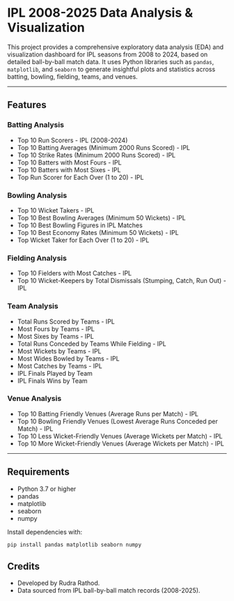 # IPL 2008-2025 Data Analysis & Visualization

This project provides a comprehensive exploratory data analysis (EDA) and visualization dashboard for IPL seasons from 2008 to 2024, based on detailed ball-by-ball match data. It uses Python libraries such as `pandas`, `matplotlib`, and `seaborn` to generate insightful plots and statistics across batting, bowling, fielding, teams, and venues.

---

## Features

### Batting Analysis
- Top 10 Run Scorers - IPL (2008-2024)  
- Top 10 Batting Averages (Minimum 2000 Runs Scored) - IPL  
- Top 10 Strike Rates (Minimum 2000 Runs Scored) - IPL  
- Top 10 Batters with Most Fours - IPL  
- Top 10 Batters with Most Sixes - IPL  
- Top Run Scorer for Each Over (1 to 20) - IPL  

### Bowling Analysis
- Top 10 Wicket Takers - IPL  
- Top 10 Best Bowling Averages (Minimum 50 Wickets) - IPL  
- Top 10 Best Bowling Figures in IPL Matches  
- Top 10 Best Economy Rates (Minimum 50 Wickets) - IPL  
- Top Wicket Taker for Each Over (1 to 20) - IPL  

### Fielding Analysis
- Top 10 Fielders with Most Catches - IPL  
- Top 10 Wicket-Keepers by Total Dismissals (Stumping, Catch, Run Out) - IPL  

### Team Analysis
- Total Runs Scored by Teams - IPL  
- Most Fours by Teams - IPL  
- Most Sixes by Teams - IPL  
- Total Runs Conceded by Teams While Fielding - IPL  
- Most Wickets by Teams - IPL  
- Most Wides Bowled by Teams - IPL  
- Most Catches by Teams - IPL  
- IPL Finals Played by Team  
- IPL Finals Wins by Team  

### Venue Analysis
- Top 10 Batting Friendly Venues (Average Runs per Match) - IPL  
- Top 10 Bowling Friendly Venues (Lowest Average Runs Conceded per Match) - IPL  
- Top 10 Less Wicket-Friendly Venues (Average Wickets per Match) - IPL  
- Top 10 More Wicket-Friendly Venues (Average Wickets per Match) - IPL  

---

## Requirements

- Python 3.7 or higher  
- pandas  
- matplotlib  
- seaborn  
- numpy  

Install dependencies with:

```bash
pip install pandas matplotlib seaborn numpy
```

## Credits
- Developed by Rudra Rathod.
- Data sourced from IPL ball-by-ball match records (2008-2025).
